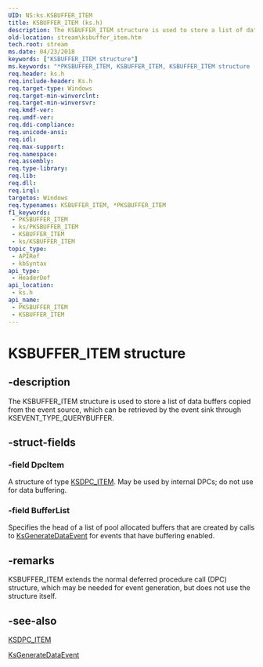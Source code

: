 ```yaml
---
UID: NS:ks.KSBUFFER_ITEM
title: KSBUFFER_ITEM (ks.h)
description: The KSBUFFER_ITEM structure is used to store a list of data buffers copied from the event source, which can be retrieved by the event sink through KSEVENT_TYPE_QUERYBUFFER.
old-location: stream\ksbuffer_item.htm
tech.root: stream
ms.date: 04/23/2018
keywords: ["KSBUFFER_ITEM structure"]
ms.keywords: "*PKSBUFFER_ITEM, KSBUFFER_ITEM, KSBUFFER_ITEM structure [Streaming Media Devices], PKSBUFFER_ITEM, PKSBUFFER_ITEM structure pointer [Streaming Media Devices], ks-struct_6c2444cb-9f6c-4ab7-ab79-ae969705db59.xml, ks/KSBUFFER_ITEM, ks/PKSBUFFER_ITEM, stream.ksbuffer_item"
req.header: ks.h
req.include-header: Ks.h
req.target-type: Windows
req.target-min-winverclnt: 
req.target-min-winversvr: 
req.kmdf-ver: 
req.umdf-ver: 
req.ddi-compliance: 
req.unicode-ansi: 
req.idl: 
req.max-support: 
req.namespace: 
req.assembly: 
req.type-library: 
req.lib: 
req.dll: 
req.irql: 
targetos: Windows
req.typenames: KSBUFFER_ITEM, *PKSBUFFER_ITEM
f1_keywords:
 - PKSBUFFER_ITEM
 - ks/PKSBUFFER_ITEM
 - KSBUFFER_ITEM
 - ks/KSBUFFER_ITEM
topic_type:
 - APIRef
 - kbSyntax
api_type:
 - HeaderDef
api_location:
 - ks.h
api_name:
 - PKSBUFFER_ITEM
 - KSBUFFER_ITEM
---
```


# KSBUFFER_ITEM structure


## -description

The KSBUFFER_ITEM structure is used to store a list of data buffers copied from the event source, which can be retrieved by the event sink through KSEVENT_TYPE_QUERYBUFFER.

## -struct-fields

### -field DpcItem

A structure of type <a href="/windows-hardware/drivers/ddi/ks/ns-ks-ksdpc_item">KSDPC_ITEM</a>. May be used by internal DPCs; do not use for data buffering.

### -field BufferList

Specifies the head of a list of pool allocated buffers that are created by calls to <a href="/windows-hardware/drivers/ddi/ks/nf-ks-ksgeneratedataevent">KsGenerateDataEvent</a> for events that have buffering enabled.

## -remarks

KSBUFFER_ITEM extends the normal deferred procedure call (DPC) structure, which may be needed for event generation, but does not use the structure itself.

## -see-also

<a href="/windows-hardware/drivers/ddi/ks/ns-ks-ksdpc_item">KSDPC_ITEM</a>



<a href="/windows-hardware/drivers/ddi/ks/nf-ks-ksgeneratedataevent">KsGenerateDataEvent</a>


